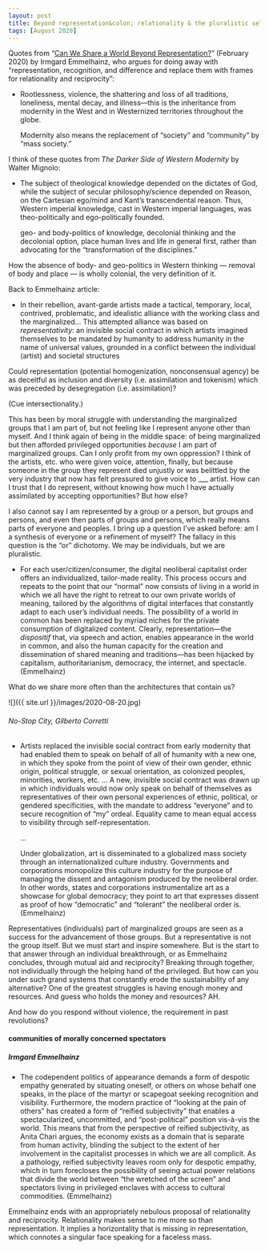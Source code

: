```yaml
---
layout: post
title: Beyond representation&colon; relationality & the pluralistic self
tags: [August 2020]
---
```


Quotes from “[Can We Share a World Beyond Representation?](https://www.e-flux.com/journal/106/314167/can-we-share-a-world-beyond-representation/)” (February 2020) by Irmgard Emmelhainz, who argues for doing away with “representation, recognition, and difference and replace them with frames for relationality and reciprocity”:

- Rootlessness, violence, the shattering and loss of all traditions, loneliness, mental decay, and illness—this is the inheritance from modernity in the West and in Westernized territories throughout the globe.

  Modernity also means the replacement of “society” and “community” by “mass society.”

I think of these quotes from *The Darker Side of Western Modernity* by Walter Mignolo:

- The subject of theological knowledge depended on the dictates of God, while the subject of secular philosophy/science depended on Reason, on the Cartesian ego/mind and Kant’s transcendental reason. Thus, Western imperial knowledge, cast in Western imperial languages, was theo-politically and ego-politically founded.

  geo- and body-politics of knowledge, decolonial thinking and the decolonial option, place human lives and life in general first, rather than advocating for the “transformation of the disciplines.”

How the absence of body- and geo-politics in Western thinking — removal of body and place — is wholly colonial, the very definition of it.

Back to Emmelhainz article:

- In their rebellion, avant-garde artists made a tactical, temporary, local, contrived, problematic, and idealistic alliance with the working class and the marginalized… This attempted alliance was based on *representativity*: an invisible social contract in which artists imagined themselves to be mandated by humanity to address humanity in the name of universal values, grounded in a conflict between the individual (artist) and societal structures

Could representation (potential homogenization, nonconsensual agency) be as deceitful as inclusion and diversity (i.e. assimilation and tokenism) which was preceded by desegregation (i.e. assimilation)?

(Cue intersectionality.)

This has been by moral struggle with understanding the marginalized groups that I am part of, but not feeling like I represent anyone other than myself. And I think again of being in the middle space: of being marginalized but then afforded privileged opportunities *because* I am part of marginalized groups. Can I only profit from my own oppression? I think of the artists, etc. who were given voice, attention, finally, but because someone in the group they represent died unjustly or was belittled by the very industry that now has felt pressured to give voice to ___ artist. How can I trust that I do represent, without knowing how much I have actually assimilated by accepting opportunities? But how else?

I also cannot say I am represented by a group or a person, but groups and persons, and even then parts of groups and persons, which really means parts of everyone and peoples. I bring up a question I’ve asked before: am I a synthesis of everyone or a refinement of myself? The fallacy in this question is the “or” dichotomy. We may be individuals, but we are pluralistic.

- For each user/citizen/consumer, the digital neoliberal capitalist order offers an individualized, tailor-made reality. This process occurs and repeats to the point that our “normal” now consists of living in a world in which we all have the right to retreat to our own private worlds of meaning, tailored by the algorithms of digital interfaces that constantly adapt to each user’s individual needs. The possibility of a world in common has been replaced by myriad niches for the private consumption of digitalized content. Clearly, representation—the *dispositif* that, via speech and action, enables appearance in the world in common, and also the human capacity for the creation and dissemination of shared meaning and traditions—has been hijacked by capitalism, authoritarianism, democracy, the internet, and spectacle. (Emmelhainz)

What do we share more often than the architectures that contain us?

![]({{ site.url }}/images/2020-08-20.jpg)
###### *No-Stop City*, Gilberto Corretti

- Artists replaced the invisible social contract from early modernity that had enabled them to speak on behalf of all of humanity with a new one, in which they spoke from the point of view of their own gender, ethnic origin, political struggle, or sexual orientation, as colonized peoples, minorities, workers, etc. … A new, invisible social contract was drawn up in which individuals would now only speak on behalf of themselves as representatives of their own personal experiences of ethnic, political, or gendered specificities, with the mandate to address “everyone” and to secure recognition of “my” ordeal. Equality came to mean equal access to visibility through self-representation.

  …

  Under globalization, art is disseminated to a globalized mass society through an internationalized culture industry. Governments and corporations monopolize this culture industry for the purpose of managing the dissent and antagonism produced by the neoliberal order. In other words, states and corporations instrumentalize art as a showcase for global democracy; they point to art that expresses dissent as proof of how “democratic” and “tolerant” the neoliberal order is. (Emmelhainz)

Representatives (individuals) part of marginalized groups are seen as a success for the advancement of those groups. But a representative is not the group itself. But we must start and inspire somewhere. But is the start to that answer through an individual breakthrough, or as Emmelhainz concludes, through mutual aid and reciprocity? Breaking through together, not individually through the helping hand of the privileged. But how can you under such grand systems that constantly erode the sustainability of any alternative? One of the greatest struggles is having enough money and resources. And guess who holds the money and resources? AH.

And how do you respond without violence, the requirement in past revolutions?

#### communities of morally concerned spectators
##### Irmgard Emmelhainz

- The codependent politics of appearance demands a form of <span class="highlight">despotic empathy</span> generated by situating oneself, or others on whose behalf one speaks, in the place of the martyr or scapegoat seeking recognition and visibility. Furthermore, the modern practice of “looking at the pain of others” has created a form of “reified subjectivity” that enables a spectacularized, uncommitted, and “post-political” position vis-à-vis the world. This means that from the perspective of reified subjectivity, as Anita Chari argues, the economy exists as a domain that is separate from human activity, blinding the subject to the extent of her involvement in the capitalist processes in which we are all complicit. As a pathology, reified subjectivity leaves room only for despotic empathy, which in turn forecloses the possibility of seeing actual power relations that divide the world between “the wretched of the screen” and spectators living in privileged enclaves with access to cultural commodities. (Emmelhainz)

Emmelhainz ends with an appropriately nebulous proposal of relationality and reciprocity. Relationality makes sense to me more so than representation. It implies a horizontality that is missing in representation, which connotes a singular face speaking for a faceless mass.
